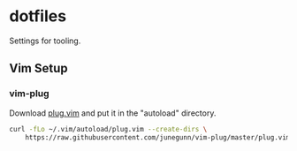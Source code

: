 # dotfiles

Settings for tooling.

## Vim Setup

### vim-plug

Download [plug.vim](https://github.com/junegunn/vim-plug) and put it in the "autoload" directory.

```sh
curl -fLo ~/.vim/autoload/plug.vim --create-dirs \
    https://raw.githubusercontent.com/junegunn/vim-plug/master/plug.vim
```

